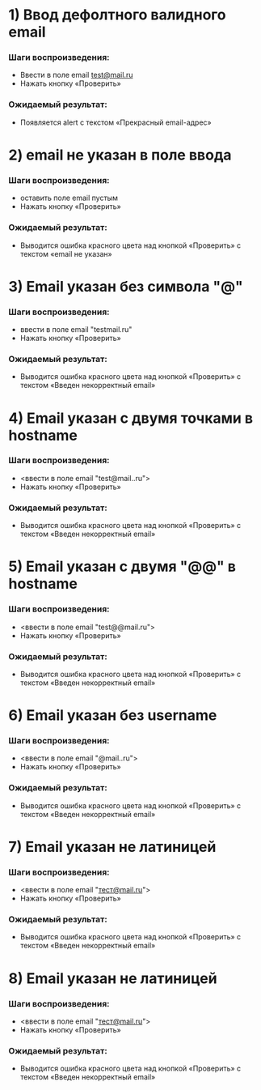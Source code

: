 
# 1) Ввод дефолтного валидного email
### Шаги воспроизведения:
- Ввести в поле email test@mail.ru
- Нажать кнопку «Проверить»
### Ожидаемый результат: 
- Появляется alert с текстом «Прекрасный email-адрес»

# 2) email не указан в поле ввода
### Шаги воспроизведения:
- оставить поле email пустым
- Нажать кнопку «Проверить»
### Ожидаемый результат: 
- Выводится ошибка красного цвета над кнопкой «Проверить» с текстом «email не указан»

# 3) Email указан без символа "@"
### Шаги воспроизведения:
- ввести в поле email "testmail.ru"
- Нажать кнопку «Проверить»
### Ожидаемый результат: 
- Выводится ошибка красного цвета над кнопкой «Проверить» с текстом «Введен некорректный email»

# 4) Email указан с двумя точками в hostname
### Шаги воспроизведения:
- <ввести в поле email "test@mail..ru">
- Нажать кнопку «Проверить»
### Ожидаемый результат: 
- Выводится ошибка красного цвета над кнопкой «Проверить» с текстом «Введен некорректный email»

# 5) Email указан с двумя "@@" в hostname
### Шаги воспроизведения:
- <ввести в поле email "test@@mail.ru">
- Нажать кнопку «Проверить»
### Ожидаемый результат: 
- Выводится ошибка красного цвета над кнопкой «Проверить» с текстом «Введен некорректный email»

# 6) Email указан без username
### Шаги воспроизведения:
- <ввести в поле email "@mail..ru">
- Нажать кнопку «Проверить»
### Ожидаемый результат: 
- Выводится ошибка красного цвета над кнопкой «Проверить» с текстом «Введен некорректный email»

# 7) Email указан не латиницей 
### Шаги воспроизведения:
- <ввести в поле email "тест@mail.ru">
- Нажать кнопку «Проверить»
### Ожидаемый результат: 
- Выводится ошибка красного цвета над кнопкой «Проверить» с текстом «Введен некорректный email»

# 8) Email указан не латиницей 
### Шаги воспроизведения:
- <ввести в поле email "тест@mail.ru">
- Нажать кнопку «Проверить»
### Ожидаемый результат: 
- Выводится ошибка красного цвета над кнопкой «Проверить» с текстом «Введен некорректный email»

  


